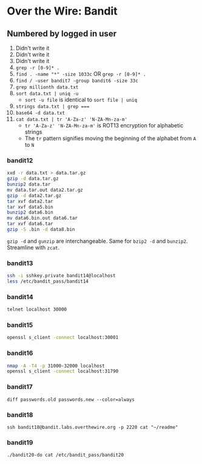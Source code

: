 # Over the Wire: Bandit
## Numbered by logged in user
1. Didn't write it 
2. Didn't write it 
3. Didn't write it 
4. `grep -r [0-9]* .`
5. `find . -name "*" -size 1033c` OR `grep -r [0-9]* .`
6. `find / -user bandit7 -group bandit6 -size 33c`
7. `grep millionth data.txt`
8. `sort data.txt | uniq -u`
    * `sort -u file` is identical to `sort file | uniq`
9. `strings data.txt | grep ===`
10. `base64 -d data.txt`
11. `cat data.txt | tr 'A-Za-z' 'N-ZA-Mn-za-m'`
    * `tr 'A-Za-z' 'N-ZA-Mn-za-m'` is ROT13 encryption for alphabetic strings
    * The `tr` pattern signifies moving the beginning of the alphabet from `A` to `N`


### bandit12
```bash
xxd -r data.txt > data.tar.gz
gzip -d data.tar.gz
bunzip2 data.tar
mv data.tar.out data2.tar.gz
gzip -d data2.tar.gz
tar xvf data2.tar
tar xvf data5.bin
bunzip2 data6.bin
mv data6.bin.out data6.tar
tar xvf data6.tar
gzip -S .bin -d data8.bin
```
`gzip -d` and `gunzip` are interchangeable. Same for `bzip2 -d` and `bunzip2`. Streamline with `zcat`.

### bandit13
```bash
ssh -i sshkey.private bandit14@localhost
less /etc/bandit_pass/bandit14
```

### bandit14 
```bash
telnet localhost 30000
```

### bandit15 
```bash
openssl s_client -connect localhost:30001
```

### bandit16
```bash
nmap -A -T4 -p 31000-32000 localhost
openssl s_client -connect localhost:31790
```

### bandit17
`diff passwords.old passwords.new --color=always`

### bandit18
`ssh bandit18@bandit.labs.overthewire.org -p 2220 cat "~/readme"`

### bandit19
`./bandit20-do cat /etc/bandit_pass/bandit20`

